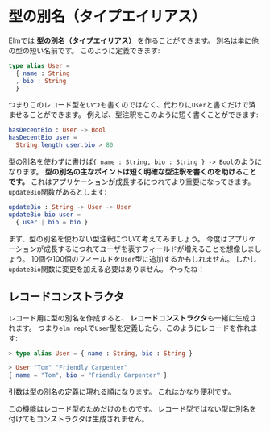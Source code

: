 <!--
# Type Aliases
-->
# 型の別名（タイプエイリアス）

<!--
Elm allows you to create a **type alias**. An alias is just a shorter name for some other type. It looks like this:
-->
Elmでは **型の別名（タイプエイリアス）** を作ることができます。 別名は単に他の型の短い名前です。 このように定義できます:

```elm
type alias User =
  { name : String
  , bio : String
  }
```

<!--
So rather than having to type out this record type all the time, we can just say `User` instead. For example, you can shorten type annotations like this:
-->
つまりこのレコード型をいつも書くのではなく、代わりに`User`と書くだけで済ませることができます。 例えば、型注釈をこのように短く書くことができます:

```elm
hasDecentBio : User -> Bool
hasDecentBio user =
  String.length user.bio > 80
```

<!--
That would be `{ name : String, bio : String } -> Bool` without the type annotation. **The main point of type aliases is to help us write shorter and clearer type annotations.** This becomes more important as your application grows. Say we have a `updateBio` function:
-->
型の別名を使わずに書けば`{ name : String, bio : String } -> Bool`のようになります。 **型の別名の主なポイントは短く明確な型注釈を書くのを助けることです。** これはアプリケーションが成長するにつれてより重要になってきます。 `updateBio`関数があるとします:

```elm
updateBio : String -> User -> User
updateBio bio user =
  { user | bio = bio }
```

<!--
First, think about the type signature without a type alias! Now, imagine that as our application grows we add more fields to represent a user. We could add 10 or 100 fields to the `User` type alias, and we do not need any changes to our `updateBio` function. Nice!
-->

まず、型の別名を使わない型注釈について考えてみましょう。 今度はアプリケーションが成長するにつれてユーザを表すフィールドが増えることを想像しましょう。 10個や100個のフィールドを`User`型に追加するかもしれません。 しかし`updateBio`関数に変更を加える必要はありません。 やったね！

<!--
## Record Constructors
-->
## レコードコンストラクタ

<!--
When you create a type alias specifically for a record, it also generates a **record constructor**. So if we define a `User` type alias in `elm repl` we could start building records like this:
-->
レコード用に型の別名を作成すると、 **レコードコンストラクタ**も一緒に生成されます。 つまり`elm repl`で`User`型を定義したら、このようにレコードを作れます:

```elm
> type alias User = { name : String, bio : String }

> User "Tom" "Friendly Carpenter"
{ name = "Tom", bio = "Friendly Carpenter" }
```

<!--
The arguments are in the order they appear in the type alias declaration. This can be pretty handy.
-->
引数は型の別名の定義に現れる順になります。 これはかなり便利です。

<!--
And again, this is only for records. Making type aliases for non-record types will not result in a constructor.
-->
この機能はレコード型のためだけのものです。 レコード型ではない型に別名を付けてもコンストラクタは生成されません。
